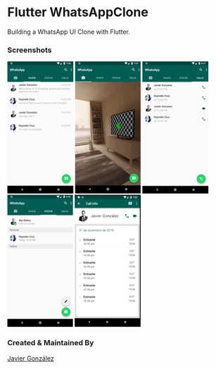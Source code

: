 # Flutter WhatsAppClone

Building a WhatsApp UI Clone with Flutter.

### Screenshots

<img src="ss1.png" height="300em" /> <img src="ss2.png" height="300em" /> <img src="ss3.png" height="300em" /> <img src="ss4.png" height="300em" /> <img src="ss5.png" height="300em" />

### Created & Maintained By

[Javier González](https://github.com/javico2609)